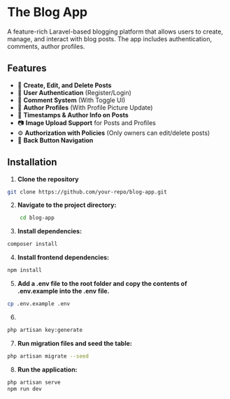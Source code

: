 # The Blog App

A feature-rich Laravel-based blogging platform that allows users to create, manage, and interact with blog posts. The app includes authentication, comments, author profiles.

## Features

- 📝 **Create, Edit, and Delete Posts**  
- 🔐 **User Authentication** (Register/Login)  
- 💬 **Comment System** (With Toggle UI)  
- 👤 **Author Profiles** (With Profile Picture Update)  
- 📅 **Timestamps & Author Info on Posts**  
- 📷 **Image Upload Support** for Posts and Profiles   
- ⚙️ **Authorization with Policies** (Only owners can edit/delete posts)  
- 🔄 **Back Button Navigation**  

## Installation

1. **Clone the repository**  
```sh
git clone https://github.com/your-repo/blog-app.git
```

2. **Navigate to the project directory:**
```sh 
    cd blog-app
```
3. **Install dependencies:**
```sh
composer install
```

4. **Install frontend dependencies:**
```sh
npm install
```
5. **Add a .env file to the root folder and copy the contents of .env.example into the .env file.**
```sh
cp .env.example .env
```

6. 
```sh 
php artisan key:generate
```
7. **Run migration files and seed the table:**
```sh
php artisan migrate --seed
```
8. **Run the application:**
```sh
php artisan serve
npm run dev
```
